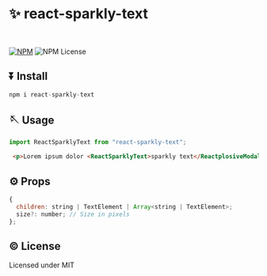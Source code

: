 # ✨ react-sparkly-text

<br />

[![NPM](https://img.shields.io/npm/v/react-sparkly-text)](https://www.npmjs.com/package/react-sparkly-text)
![NPM License](https://img.shields.io/npm/l/react-sparkly-text)

## ⏬ Install

```js
npm i react-sparkly-text
```

## 🪡 Usage

```js
import ReactSparklyText from "react-sparkly-text";
```

```html
 <p>Lorem ipsum dolor <ReactSparklyText>sparkly text</ReactplosiveModal> sit amet.
```

## ⚙️ Props

```js
{
  children: string | TextElement | Array<string | TextElement>;
  size?: number; // Size in pixels
};
```

## ©️ License

Licensed under MIT
